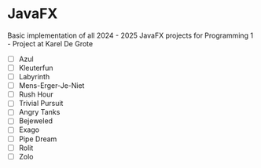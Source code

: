 # JavaFX
Basic implementation of all 2024 - 2025 JavaFX projects for Programming 1 - Project at Karel De Grote

- [ ] Azul
- [ ] Kleuterfun
- [ ] Labyrinth
- [ ] Mens-Erger-Je-Niet
- [ ] Rush Hour
- [ ] Trivial Pursuit
- [ ] Angry Tanks
- [ ] Bejeweled
- [ ] Exago
- [ ] Pipe Dream
- [ ] Rolit
- [ ] Zolo
